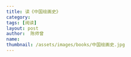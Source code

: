 ```yaml
---
title: 读《中国绘画史》 
category:  
tags: [阅读]  
layout: post  
author:  陈师曾
name: 
thumbnail: /assets/images/books/中国绘画史.jpg
---
```


